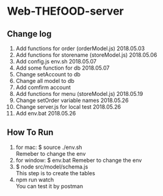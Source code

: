 # Web-THEfOOD-server
## Change log
1. Add functions for order (orderModel.js) 2018.05.03
2. Add functions for storename (storeModel.js) 2018.05.06
3. Add config.js env.sh 2018.05.07
4. Add some function for db 2018.05.07
5. Change setAccount to db
6. Change all model to db
7. Add comfirm account
8. Add functions for menu (storeModel.js) 2018.05.19
9. Change setOrder variable names 2018.05.26
10. Change server.js for local test 2018.05.26
11. Add env.bat 2018.05.26
## How To Run
1. for mac: $ source ./env.sh </br>
Remeber to change the env
2. for window: $ env.bat
Remeber to change the env
2. $ node src/model/schema.js </br>
This step is to create the tables
3. npm run watch</br>
You can test it by postman
